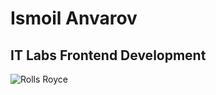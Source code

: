 # Ismoil Anvarov

## IT Labs Frontend Development

![Rolls Royce]('https://hips.hearstapps.com/hmg-prod/images/p90508471-highres-rolls-royce-ghost-ex-copy-64dbcad7a198e.jpg?crop=0.596xw:0.373xh;0.173xw,0.443xh&resize=1200:*')
